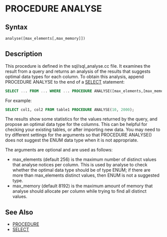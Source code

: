 # PROCEDURE ANALYSE

## Syntax

```sql
analyse([max_elements[,max_memory]])
```

## Description

This procedure is defined in the sql/sql_analyse.cc file. It examines
the result from a query and returns an analysis of the results that
suggests optimal data types for each column. To obtain this analysis,
append PROCEDURE ANALYSE to the end of a [SELECT](/sql-statements-structure/sql-statements/data-manipulation/selecting-data/select) statement:

```sql
SELECT ... FROM ... WHERE ... PROCEDURE ANALYSE([max_elements,[max_memory]])
```

For example:

```sql
SELECT col1, col2 FROM table1 PROCEDURE ANALYSE(10, 2000);
```

The results show some statistics for the values returned by the query,
and propose an optimal data type for the columns. This can be helpful
for checking your existing tables, or after importing new data. You
may need to try different settings for the arguments so that PROCEDURE
ANALYSE() does not suggest the ENUM data type when it is not
appropriate.

The arguments are optional and are used as follows:

- max_elements (default 256) is the maximum number of distinct values that analyse notices per column. This is used by analyse to check whether the optimal data type should be of type ENUM; if there are more than max_elements distinct values, then ENUM is not a suggested type.
- max_memory (default 8192) is the maximum amount of memory that analyse should allocate per column while trying to find all distinct values.

## See Also

- [PROCEDURE](/sql-statements-structure/sql-statements/data-manipulation/selecting-data/procedure)
- [SELECT](/sql-statements-structure/sql-statements/data-manipulation/selecting-data/select)